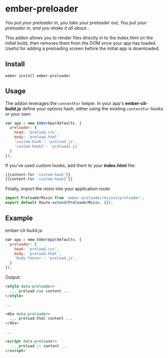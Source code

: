 # ember-preloader

*You put your preloader in, you take your preloader out, You put your preloader in, and you shake it all about...*

This addon allows you to render files directly in to the index.html on the initial build, then removes them from the DOM once your app has loaded. Useful for adding a preloading screen before the initial app is downloaded.

## Install
```
ember install ember-preloader
```

## Usage

The addon leverages the `contentFor` helper. In your app's **ember-cli-build.js** define your options hash, either using the existing `contentFor` hooks or your own:

```js
var app = new EmberApp(defaults, {
  preloader: {
    head: 'preload.css',
    body: 'preload.html'
    'custom-hook': 'preload.js',
    'custom-hook2': 'preload2.js'
  }
});
```

If you've used custom hooks, add them to your **index.html** file:

```hbs
{{content-for 'custom-hook'}}
{{content-for 'custom-hook2'}}
```

Finally, import the mixin into your application route:

```js
import PreloaderMixin from 'ember-preloader/mixins/preloader';
export default Route.extend(PreloaderMixin, {});
```

## Example

ember-cli-build.js:

```js
var app = new EmberApp(defaults, {
  preloader: {
    head: 'preload.css',
    body: 'preload.html',
    'body-footer': 'preload.js',
  }
});
```

Output:
```html
<style data-preloader>
  ... preload.css content ...
</style>

...

<div data-preloader>
  ... preload.html content ...
</div>

...

<script data-preloader>
  ... preload.js content ... 
</script>
```
